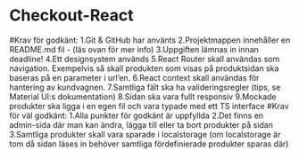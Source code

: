 # Checkout-React

#Krav för godkänt:
1.Git & GitHub har använts
2.Projektmappen innehåller en README.md fil - (läs ovan för mer info)
3.Uppgiften lämnas in innan deadline!
4.Ett designsystem används
5.React Router skall användas som navigation. Exempelvis så skall produkten som visas på produktsidan ska baseras på en parameter i url’en.
6.React context skall användas för hantering av kundvagnen.
7.Samtliga fält ska ha valideringsregler (tips, se Material UI:s dokumentation)
8.Sidan ska vara fullt responsiv
9.Mockade produkter ska ligga i en egen fil och vara typade med ett TS interface
#Krav för väl godkänt:
1.Alla punkter för godkänt är uppfyllda
2.Det finns en admin-sida där man kan ändra, lägga till eller ta bort produkter på sidan
3.Samtliga produkter skall vara sparade i localstorage (om localstorage är tom då sidan läses in behöver samtliga fördefinierade produkter sparas där)
